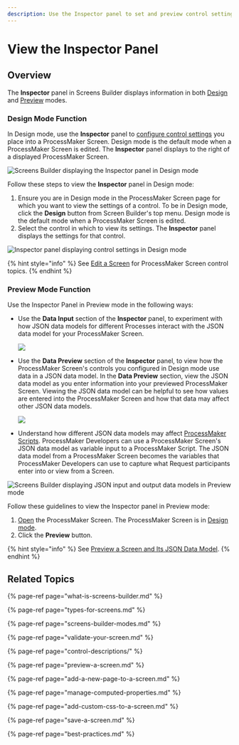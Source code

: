 ```yaml
---
description: Use the Inspector panel to set and preview control settings.
---
```


# View the Inspector Panel

## Overview

The **Inspector** panel in Screens Builder displays information in both [Design](screens-builder-modes.md#design-mode) and [Preview](screens-builder-modes.md#preview-mode) modes.

### Design Mode Function

In Design mode, use the **Inspector** panel to [configure control settings](control-descriptions/) you place into a ProcessMaker Screen. Design mode is the default mode when a ProcessMaker Screen is edited. The **Inspector** panel displays to the right of a displayed ProcessMaker Screen.

![Screens Builder displaying the Inspector panel in Design mode ](../../../.gitbook/assets/screens-editor-mode-processes.png)

Follow these steps to view the **Inspector** panel in Design mode:

1. Ensure you are in Design mode in the ProcessMaker Screen page for which you want to view the settings of a control. To be in Design mode, click the **Design** button from Screen Builder's top menu. Design mode is the default mode when a ProcessMaker Screen is edited.
2. Select the control in which to view its settings. The **Inspector** panel displays the settings for that control.

![Inspector panel displaying control settings in Design mode](../../../.gitbook/assets/inspector-panel-scripts-builder-processes.png)

{% hint style="info" %}
See [Edit a Screen](control-descriptions/) for ProcessMaker Screen control topics.
{% endhint %}

### Preview Mode Function

Use the Inspector Panel in Preview mode in the following ways:

* Use the **Data Input** section of the **Inspector** panel, to experiment with how JSON data models for different Processes interact with the JSON data model for your ProcessMaker Screen.  

  ![](../../../.gitbook/assets/data-input-section-inspector-panel-screens-builder-processes.png)

* Use the **Data Preview** section of the **Inspector** panel, to view how the ProcessMaker Screen's controls you configured in Design mode use data in a JSON data model. In the **Data Preview** section, view the JSON data model as you enter information into your previewed ProcessMaker Screen. Viewing the JSON data model can be helpful to see how values are entered into the ProcessMaker Screen and how that data may affect other JSON data models.  

  ![](../../../.gitbook/assets/data-preview-section-inspector-panel-screens-builder-processes.png)

* Understand how different JSON data models may affect [ProcessMaker Scripts](../../scripts/what-is-a-script.md). ProcessMaker Developers can use a ProcessMaker Screen's JSON data model as variable input to a ProcessMaker Script. The JSON data model from a ProcessMaker Screen becomes the variables that ProcessMaker Developers can use to capture what Request participants enter into or view from a Screen.

![Screens Builder displaying JSON input and output data models in Preview mode](../../../.gitbook/assets/preview-mode-screens-builder-processes.png)

Follow these guidelines to view the Inspector panel in Preview mode:

1. [Open](../manage-forms/view-all-forms.md) the ProcessMaker Screen. The ProcessMaker Screen is in [Design mode](screens-builder-modes.md#editor-mode).
2. Click the **Preview** button.

{% hint style="info" %}
See [Preview a Screen and Its JSON Data Model](preview-a-screen.md).
{% endhint %}

## Related Topics

{% page-ref page="what-is-screens-builder.md" %}

{% page-ref page="types-for-screens.md" %}

{% page-ref page="screens-builder-modes.md" %}

{% page-ref page="validate-your-screen.md" %}

{% page-ref page="control-descriptions/" %}

{% page-ref page="preview-a-screen.md" %}

{% page-ref page="add-a-new-page-to-a-screen.md" %}

{% page-ref page="manage-computed-properties.md" %}

{% page-ref page="add-custom-css-to-a-screen.md" %}

{% page-ref page="save-a-screen.md" %}

{% page-ref page="best-practices.md" %}


